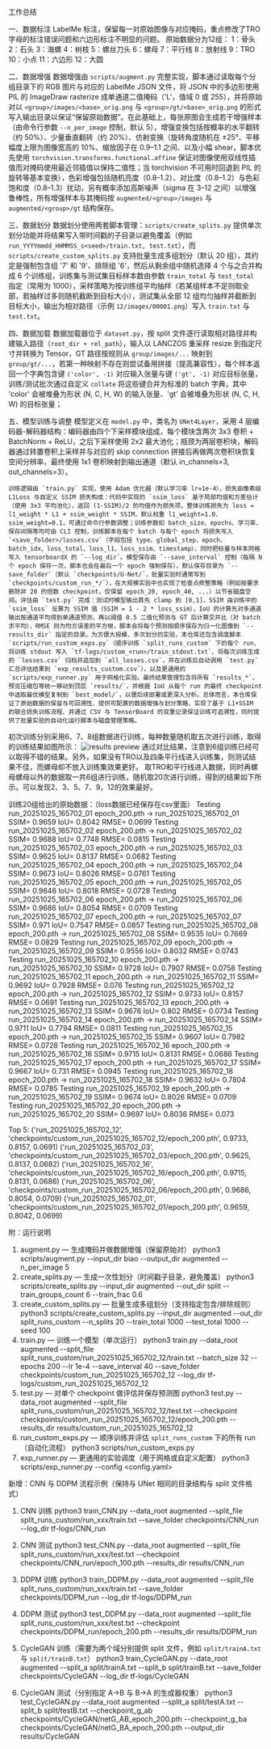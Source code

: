 工作总结

一、数据标注
    LabelMe 标注，保留每一对原始图像与对应掩码，重点修改了TRO字母的标注错误问题和六边形标注不明显的问题。
    原始数据分为12组：
    1：骨头 2：石头 3：海螺 4：树枝 5：螺丝刀头 6：螺母 7：平行线 8：放射线 9：TRO 10：小点 11：六边形 12：大圆


二、数据增强
    数据增强由 `scripts/augment.py` 完整实现，脚本通过读取每个分组目录下的 RGB 图片与对应的 LabelMe JSON 文件，将 JSON 中的多边形使用 PIL 的 ImageDraw rasterize 成单通道二值掩码（'L'，值域 0 或 255），并将原始对以 `<group>/images/<base>_orig.png` 与 `<group>/gt/<base>_orig.png` 的形式写入输出目录以保证“保留原始数据”。在此基础上，每张原图会生成若干增强样本（由命令行参数 `--n_per_image` 控制，默认 5），增强变换包括按概率的水平翻转（约 50%）、少量垂直翻转（约 20%）、仿射变换（旋转角度随机在 ±25°、平移幅度上限为图像宽高的 10%、缩放因子在 0.9–1.1 之间、以及小幅 shear，脚本优先使用 `torchvision.transforms.functional.affine` 保证对图像使用双线性插值而对掩码使用最近邻插值以保持二值性；当 torchvision 不可用时回退到 PIL 的旋转等基本变换），色彩增强包括随机亮度（0.8–1.2）、对比度（0.8–1.2）与色彩饱和度（0.8–1.3）扰动，另有概率添加高斯噪声（sigma 在 3–12 之间）以增强鲁棒性，所有增强样本与其掩码按 `augmented/<group>/images` 与 `augmented/<group>/gt` 结构保存。

三、数据划分
    数据划分使用两套脚本管理：`scripts/create_splits.py` 提供单次划分功能并将结果写入带时间戳的子目录以避免覆盖（例如 `run_YYYYmmdd_HHMMSS_s<seed>/train.txt, test.txt`），而 `scripts/create_custom_splits.py` 支持批量生成多组划分（默认 20 组），其约定是强制包含组 '7' 和 '9'、排除组 '6'，然后从剩余组中随机选择 4 个与之合并构成 6 个训练组，训练集与测试集目标样本数由参数 `train_total` 与 `test_total` 指定（常用为 1000），采样策略为按训练组平均抽样（若某组样本不足则取全部，若抽样过多则随机截断到目标大小），测试集从全部 12 组均匀抽样并截断到目标大小，输出为相对路径（示例 `12/images/00001.png`）写入 `train.txt` 与 `test.txt`。

四、数据加载
    数据加载器位于 `dataset.py`，按 split 文件逐行读取相对路径并构建输入路径（`root_dir + rel_path`），输入以 LANCZOS 重采样 resize 到指定尺寸并转换为 Tensor，GT 路径按规则从 `group/images/...` 映射到 `group/gt/...`，若第一种映射不存在则尝试备用拼接（提高兼容性），每个样本返回一个字典包含键 `('color', -1)` 对应输入张量与键 `('gt', -1)` 对应目标张量，训练/测试批次通过自定义 `collate` 将这些键合并为标准的 batch 字典，其中 'color' 会被堆叠为形状 (N, C, H, W) 的输入张量、'gt' 会被堆叠为形状 (N, C, H, W) 的目标张量；

五、模型训练与调整
    模型定义在 `model.py` 中，类名为 `UNet4Layer`，采用 4 层编码器-解码器结构：编码器由四个下采样模块组成，每个模块含两次 3x3 卷积 + BatchNorm + ReLU，之后下采样使用 2x2 最大池化；瓶颈为两层卷积块，解码器通过转置卷积上采样并与对应的 skip connection 拼接后再做两次卷积块恢复空间分辨率，最终使用 1x1 卷积映射到输出通道（默认 in_channels=3, out_channels=3）。

    训练逻辑由 `train.py` 实现，使用 Adam 优化器（默认学习率 lr=1e-4），损失由像素级 L1Loss 与自定义 SSIM 损失构成：代码中实现的 `ssim_loss` 基于局部均值和方差估计（使用 3x3 平均池化），返回 (1-SSIM)/2 的均值作为损失项，整体训练损失为 loss = l1_weight * L1 + ssim_weight * SSIM，默认权重 l1_weight=1.0、ssim_weight=0.1，可通过命令行参数调整；训练参数如 batch_size、epochs、学习率、保存间隔等均可由 CLI 控制，训练脚本在每个 batch 与每个 epoch 将损失写入 `<save_folder>/losses.csv`（字段包括 type、global_step、epoch、batch_idx、loss_total、loss_l1、loss_ssim、timestamp），同时把标量与样本网格写入 tensorboardX 的 `--log_dir`。模型保存由 `--save_interval` 控制（每隔 N 个 epoch 保存一次，脚本也会在最后一个 epoch 强制保存），默认保存目录为 `--save_folder`（默认 `checkpoints/U-Net/`，批量实验时通常写到 `checkpoints/custom_run_*/`），在大规模实验中也实现了检查点修整策略（例如按要求删除非 20 的倍数 checkpoint，仅保留 epoch_20, epoch_40, ...）以节省磁盘空间。评估由 `test.py` 完成：测试时模型输出首先 clamp 到 [0,1]，SSIM 由训练中的 `ssim_loss` 反算为 SSIM 值（SSIM = 1 - 2 * loss_ssim），IoU 的计算先对多通道输出按通道平均得到单通道预测，再以阈值 0.5 二值化预测与 GT 后计算交并比（对 batch 求平均），RMSE 则为均方误差的平方根，脚本会将每个预测按顺序保存为归一化图像到 `--results_dir` 指定的目录。为方便大规模、多次划分的实验，本仓库还包含调度脚本 `scripts/run_custom_exps.py`（顺序训练 `split_runs_custom` 下的每个 run、将训练 stdout 写入 `tf-logs/custom_<run>/train_stdout.txt`、将每次训练生成的 `losses.csv` 归档并追加到 `all_losses.csv`，并在训练后自动调用 `test.py` 汇总评估结果到 `exp_results_custom.csv`），以及更通用的 `scripts/exp_runner.py` 用于网格化实验。最终结果管理包含将所有 `results_*`、预览压缩包等统一移动到顶层 `results/`，并根据 IoU 从每个 run 的最终 checkpoint 中选取最优模型复制到 `best_model/`，以便后续部署或更深入分析。总体而言，本仓库保证了原始数据的保留与可回溯性、提供可配置的数据增强与划分策略、实现了基于 L1+SSIM 的联合损失训练流程、并通过 CSV 与 TensorBoard 的双重记录保证训练可追溯性，同时提供了批量实验的自动化运行脚本与磁盘管理策略。

初次训练分别采用6、7、8组数据进行训练，每种数量随机取五次进行训练，取得的训练结果如图所示：
![results preview](results1.png)
通过对比结果，注意到6组训练已经可以取得不错的结果。另外，如果没有TRO以及四条平行线进入训练集，则测试结果不佳，而螺母却不放入训练集效果更好。
取TRO和平行线进入数据，同时再螺母螺母以外的数据取一共6组进行训练，随机取20次进行训练，得到的结果如下所示。可以发现2、3、5、7、9，12的效果最好。


训练20组给出的原始数据：（loss数据已经保存在csv里面）
Testing run_20251025_165702_01 epoch_200.pth
-> run_20251025_165702_01 SSIM= 0.9659 IoU= 0.8042 RMSE= 0.0699
Testing run_20251025_165702_02 epoch_200.pth
-> run_20251025_165702_02 SSIM= 0.9688 IoU= 0.7748 RMSE= 0.0815
Testing run_20251025_165702_03 epoch_200.pth
-> run_20251025_165702_03 SSIM= 0.9625 IoU= 0.8137 RMSE= 0.0682
Testing run_20251025_165702_04 epoch_200.pth
-> run_20251025_165702_04 SSIM= 0.9673 IoU= 0.8026 RMSE= 0.0761
Testing run_20251025_165702_05 epoch_200.pth
-> run_20251025_165702_05 SSIM= 0.9646 IoU= 0.8018 RMSE= 0.0728
Testing run_20251025_165702_06 epoch_200.pth
-> run_20251025_165702_06 SSIM= 0.9686 IoU= 0.8054 RMSE= 0.0709
Testing run_20251025_165702_07 epoch_200.pth
-> run_20251025_165702_07 SSIM= 0.971 IoU= 0.7547 RMSE= 0.0857
Testing run_20251025_165702_08 epoch_200.pth
-> run_20251025_165702_08 SSIM= 0.9535 IoU= 0.7669 RMSE= 0.0829
Testing run_20251025_165702_09 epoch_200.pth
-> run_20251025_165702_09 SSIM= 0.9556 IoU= 0.8032 RMSE= 0.0743
Testing run_20251025_165702_10 epoch_200.pth
-> run_20251025_165702_10 SSIM= 0.9728 IoU= 0.7907 RMSE= 0.0758
Testing run_20251025_165702_11 epoch_200.pth
-> run_20251025_165702_11 SSIM= 0.9692 IoU= 0.7928 RMSE= 0.076
Testing run_20251025_165702_12 epoch_200.pth
-> run_20251025_165702_12 SSIM= 0.9733 IoU= 0.8157 RMSE= 0.0691
Testing run_20251025_165702_13 epoch_200.pth
-> run_20251025_165702_13 SSIM= 0.9676 IoU= 0.802 RMSE= 0.0734
Testing run_20251025_165702_14 epoch_200.pth
-> run_20251025_165702_14 SSIM= 0.9711 IoU= 0.7794 RMSE= 0.0811
Testing run_20251025_165702_15 epoch_200.pth
-> run_20251025_165702_15 SSIM= 0.9607 IoU= 0.7982 RMSE= 0.0728
Testing run_20251025_165702_16 epoch_200.pth
-> run_20251025_165702_16 SSIM= 0.9715 IoU= 0.8131 RMSE= 0.0686
Testing run_20251025_165702_17 epoch_200.pth
-> run_20251025_165702_17 SSIM= 0.9667 IoU= 0.731 RMSE= 0.0945
Testing run_20251025_165702_18 epoch_200.pth
-> run_20251025_165702_18 SSIM= 0.9632 IoU= 0.7804 RMSE= 0.0785
Testing run_20251025_165702_19 epoch_200.pth
-> run_20251025_165702_19 SSIM= 0.9674 IoU= 0.8026 RMSE= 0.0709
Testing run_20251025_165702_20 epoch_200.pth
-> run_20251025_165702_20 SSIM= 0.9697 IoU= 0.8036 RMSE= 0.073

Top 5:
('run_20251025_165702_12', 'checkpoints/custom_run_20251025_165702_12/epoch_200.pth', 0.9733, 0.8157, 0.0691)
('run_20251025_165702_03', 'checkpoints/custom_run_20251025_165702_03/epoch_200.pth', 0.9625, 0.8137, 0.0682)
('run_20251025_165702_16', 'checkpoints/custom_run_20251025_165702_16/epoch_200.pth', 0.9715, 0.8131, 0.0686)
('run_20251025_165702_06', 'checkpoints/custom_run_20251025_165702_06/epoch_200.pth', 0.9686, 0.8054, 0.0709)
('run_20251025_165702_01', 'checkpoints/custom_run_20251025_165702_01/epoch_200.pth', 0.9659, 0.8042, 0.0699)


附：运行说明
1) augment.py — 生成掩码并做数据增强（保留原始对）
python3 scripts/augment.py --input_dir biao --output_dir augmented --n_per_image 5
2) create_splits.py — 生成一次性划分（时间戳子目录，避免覆盖）
python3 scripts/create_splits.py --input_dir augmented --out_dir split --train_groups_count 6 --train_frac 0.6 
3) create_custom_splits.py — 批量生成多组划分（支持指定包含/排除规则）
python3 scripts/create_custom_splits.py --input_dir augmented --out_dir split_runs_custom --n_splits 20 --train_total 1000 --test_total 1000 --seed 100
4) train.py — 训练一个模型（单次运行）
python3 train.py --data_root augmented --split_file split_runs_custom/run_20251025_165702_12/train.txt --batch_size 32 --epochs 200 --lr 1e-4 --save_interval 40 --save_folder checkpoints/custom_run_20251025_165702_12 --log_dir tf-logs/custom_run_20251025_165702_12
5) test.py — 对单个 checkpoint 做评估并保存预测图
python3 test.py --data_root augmented --split_file split_runs_custom/run_20251025_165702_12/test.txt --checkpoint checkpoints/custom_run_20251025_165702_12/epoch_200.pth --results_dir results/custom_run_20251025_165702_12
6) run_custom_exps.py — 顺序训练并评估 `split_runs_custom` 下的所有 run（自动化流程）
python3 scripts/run_custom_exps.py
7) exp_runner.py — 更通用的实验调度（用于网格或自定义配置）
python3 scripts/exp_runner.py --config <config.yaml>

新增：CNN 与 DDPM 流程示例（保持与 UNet 相同的目录结构与 split 文件格式）

1) CNN 训练
python3 train_CNN.py --data_root augmented --split_file split_runs_custom/run_xxx/train.txt --save_folder checkpoints/CNN_run --log_dir tf-logs/CNN_run

2) CNN 测试
python3 test_CNN.py --data_root augmented --split_file split_runs_custom/run_xxx/test.txt --checkpoint checkpoints/CNN_run/epoch_100.pth --results_dir results/CNN_run

3) DDPM 训练
python3 train_DDPM.py --data_root augmented --split_file split_runs_custom/run_xxx/train.txt --save_folder checkpoints/DDPM_run --log_dir tf-logs/DDPM_run

4) DDPM 测试
python3 test_DDPM.py --data_root augmented --split_file split_runs_custom/run_xxx/test.txt --checkpoint checkpoints/DDPM_run/epoch_200.pth --results_dir results/DDPM_run

5) CycleGAN 训练（需要为两个域分别提供 split 文件，例如 `split/trainA.txt` 与 `split/trainB.txt`）
python3 train_CycleGAN.py --data_root augmented --split_a split/trainA.txt --split_b split/trainB.txt --save_folder checkpoints/CycleGAN --log_dir tf-logs/CycleGAN

6) CycleGAN 测试（分别指定 A→B 与 B→A 的生成器权重）
python3 test_CycleGAN.py --data_root augmented --split_a split/testA.txt --split_b split/testB.txt --checkpoint_g_ab checkpoints/CycleGAN/netG_AB_epoch_200.pth --checkpoint_g_ba checkpoints/CycleGAN/netG_BA_epoch_200.pth --output_dir results/CycleGAN

